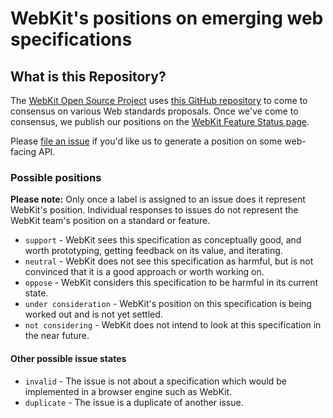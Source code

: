 # WebKit's positions on emerging web specifications

## What is this Repository?

The [WebKit Open Source Project](https://webkit.org) uses [this GitHub repository](https://github.com/WebKit/standards-positions) to come to consensus on various Web standards proposals. Once we've come to consensus, we publish our positions on the [WebKit Feature Status page](https://webkit.org/status/).

Please [file an issue](https://github.com/WebKit/standards-positions/issues/new) if you'd like us to generate a position on some web-facing API.

### Possible positions

**Please note:** Only once a label is assigned to an issue does it represent WebKit's position. Individual responses to issues do not represent the WebKit team's position on a standard or feature. 

- `support` - WebKit sees this specification as conceptually good, and worth prototyping, getting feedback on its value, and iterating.
- `neutral` - WebKit does not see this specification as harmful, but is not convinced that it is a good approach or worth working on.
- `oppose` - WebKit considers this specification to be harmful in its current state.
- `under consideration` - WebKit's position on this specification is being worked out and is not yet settled.
- `not considering` - WebKit does not intend to look at this specification in the near future.

#### Other possible issue states

- `invalid` - The issue is not about a specification which would be implemented in a browser engine such as WebKit.
- `duplicate` - The issue is a duplicate of another issue.
